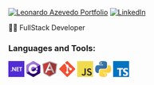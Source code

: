 [![Leonardo Azevedo Portfolio](https://img.shields.io/static/v1?label=My%20portfolio&message=%20&color=d39176&style=flat-square&logoColor=white&logo=Github-Actions)](https://leozinnnn3.github.io/Portfolio/)
[![LinkedIn](https://img.shields.io/static/v1?label=LinkedIn&message=%20&color=blue&logo=LinkedIn&style=flat-square&logoColor=white)](https://www.linkedin.com/in/leonardo-lima-azevedo-93b888143/)

👨‍💻 FullStack Developer


### Languages and Tools:

<a  title="dotNet"><img src="icons/dotnet.png" /></a>
<a  title="C#"><img src="icons/csharp.png" /></a>
<a  title="Angular"><img src="icons/angular.png" /></a>
<a  title="Angular"><img src="icons/git.png" /></a>
<a  title="Angular"><img src="icons/javascript.png" /></a>
<a  title="Angular"><img src="icons/python.png" /></a>
<a  title="Angular"><img src="icons/typescript.png" /></a>

<br />
<br />
